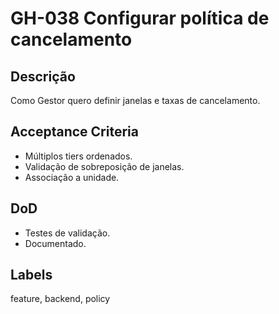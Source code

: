 <!--
ID: GH-038
Epic: Policies & Compliance
Phase: 3
-->

# GH-038 Configurar política de cancelamento

## Descrição

Como Gestor quero definir janelas e taxas de cancelamento.

## Acceptance Criteria

- Múltiplos tiers ordenados.
- Validação de sobreposição de janelas.
- Associação a unidade.

## DoD

- Testes de validação.
- Documentado.

## Labels

feature, backend, policy
